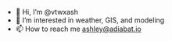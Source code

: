 - 👋 Hi, I’m @vtwxash
- 👀 I’m interested in weather, GIS, and modeling
- 📫 How to reach me ashley@adiabat.io

